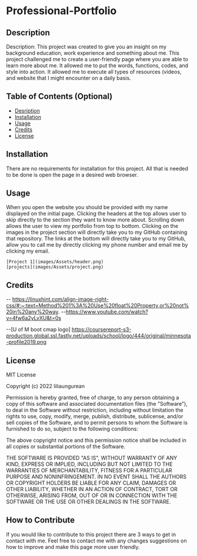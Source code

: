 # Professional-Portfolio

## Description

Description: This project was created to give you an insight on my background education, work experience and something about me. This project challenged me to create a user-friendly page where you are able to learn more about me. It allowed me to put the words, functions, codes, and style into action. It allowed me to execute all types of resources (videos, and website that I might encounter on a daily basis.

## Table of Contents (Optional)


- [Desription](#Description)
- [Installation](#Installation)
- [Usage](#Usage)
- [Credits](#Credits)
- [License](#License)

## Installation

There are no requirements for installation for this project. All that is needed to be done is open the page in a desired web browser.


## Usage

When you open the website you should be provided with my name displayed on the initial page. Clicking the headers at the top allows user to skip directly to the section they want to know more about. Scrolling down allows the user to view my portfolio from top to bottom. Clicking on the images in the project section will directly take you to my GitHub containing that repository. The links at the bottom will directly take you to my GitHub, allow you to call me by directly clicking my phone number and email me by clicking my email.
    
    [Project 1](images/Assets/header.png)
    [projects](images/Assets/project.png)


## Credits

-- https://linuxhint.com/align-image-right-css/#:~:text=Method%201%3A%20Use%20float%20Property,or%20not%20in%20any%20way.
--https://www.youtube.com/watch?v=4fw6a2yLvXU&t=0s

--[U of M boot cmap logo] https://coursereport-s3-production.global.ssl.fastly.net/uploads/school/logo/444/original/minnesota-profile2019.png
## License

MIT License

Copyright (c) 2022 liliaungurean

Permission is hereby granted, free of charge, to any person obtaining a copy
of this software and associated documentation files (the "Software"), to deal
in the Software without restriction, including without limitation the rights
to use, copy, modify, merge, publish, distribute, sublicense, and/or sell
copies of the Software, and to permit persons to whom the Software is
furnished to do so, subject to the following conditions:

The above copyright notice and this permission notice shall be included in all
copies or substantial portions of the Software.

THE SOFTWARE IS PROVIDED "AS IS", WITHOUT WARRANTY OF ANY KIND, EXPRESS OR
IMPLIED, INCLUDING BUT NOT LIMITED TO THE WARRANTIES OF MERCHANTABILITY,
FITNESS FOR A PARTICULAR PURPOSE AND NONINFRINGEMENT. IN NO EVENT SHALL THE
AUTHORS OR COPYRIGHT HOLDERS BE LIABLE FOR ANY CLAIM, DAMAGES OR OTHER
LIABILITY, WHETHER IN AN ACTION OF CONTRACT, TORT OR OTHERWISE, ARISING FROM,
OUT OF OR IN CONNECTION WITH THE SOFTWARE OR THE USE OR OTHER DEALINGS IN THE
SOFTWARE.

## How to Contribute

If you would like to contribute to this project there are 3 ways to get in contact with me. Feel free to contact me with any changes suggestions on how to improve and make this page more user friendly.
